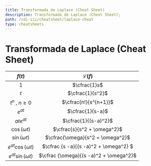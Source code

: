 ```yaml
---
title: Transformada de Laplace (Cheat Sheet)
description: Transformada de Laplace (Cheat Sheet);
path: /cdi-iii/cheatsheet/laplace-cheat
type: cheatsheets
---
```


# Transformada de Laplace (Cheat Sheet)

|          $f(t)$          |           $\mathcal{L} (f)$            |
| :----------------------: | :------------------------------------: |
|           $1$            |              $\cfrac{1}s$              |
|           $t$            |            $\cfrac{1}{s^2}$            |
|   $t^n \ , \ n \geq 0$   |         $\cfrac{n!}{s^{n+1}}$          |
|         $e^{at}$         |            $\cfrac{1}{s-a}$            |
|        $ate^{at}$        |          $\cfrac{1}{(s-a)^2}$          |
|    $\cos (\omega t)$     |      $\cfrac{s}{s^2 + \omega^2}$       |
|    $\sin (\omega t)$     |    $\cfrac{\omega}{s^2 + \omega^2}$    |
| $e^{at} \cos (\omega t)$ | $\cfrac {s -a}{(s -a)^2 + \omega^2} $  |
| $e^{at} \sin (\omega t)$ | $\cfrac {\omega}{(s -a)^2 + \omega^2}$ |
